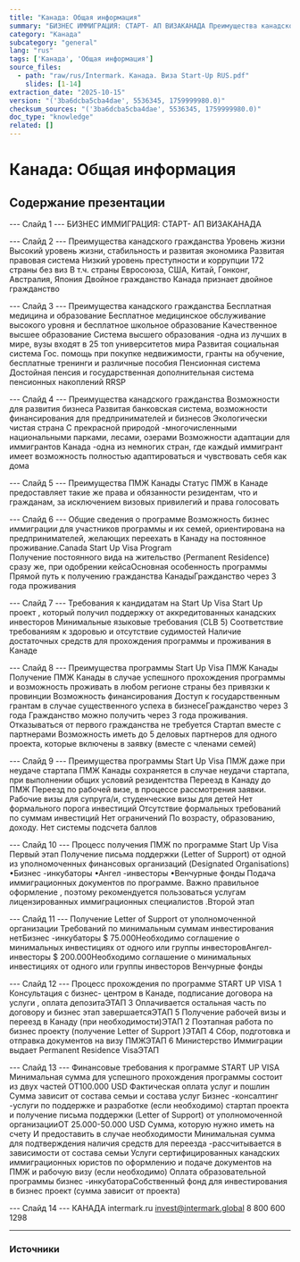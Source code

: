 ```yaml
---
title: "Канада: Общая информация"
summary: "БИЗНЕС ИММИГРАЦИЯ: СТАРТ- АП ВИЗАКАНАДА Преимущества канадского гражданства"
category: "Канада"
subcategory: "general"
lang: "rus"
tags: ['Канада', 'Общая информация']
source_files:
  - path: "raw/rus/Intermark. Канада. Виза Start-Up RUS.pdf"
    slides: [1-14]
extraction_date: "2025-10-15"
version: "('3ba6dcba5cba4dae', 5536345, 1759999980.0)"
checksum_sources: "('3ba6dcba5cba4dae', 5536345, 1759999980.0)"
doc_type: "knowledge"
related: []
---
```


# Канада: Общая информация

## Содержание презентации

--- Слайд 1 ---
БИЗНЕС ИММИГРАЦИЯ: СТАРТ- АП ВИЗАКАНАДА

--- Слайд 2 ---
Преимущества 
канадского гражданства 
Уровень жизни
Высокий уровень жизни, стабильность и развитая экономика
Развитая правовая система
Низкий уровень преступности и коррупции
172 страны без виз
В т.ч. страны Евросоюза, США, Китай, Гонконг, Австралия, Япония
Двойное гражданство
Канада признает двойное гражданство

--- Слайд 3 ---
Преимущества 
канадского гражданства 
Бесплатная медицина и образование
Бесплатное медицинское обслуживание высокого уровня и 
бесплатное школьное образование 
Качественное высшее образование
Система высшего образования -одна из лучших  в мире, вузы 
входят в 25 топ университетов мира
Развитая социальная система
Гос. помощь при покупке недвижимости, гранты на обучение, 
бесплатные тренинги и различные пособия
Пенсионная система
Достойная пенсия и государственная дополнительная система пенсионных накоплений RRSP

--- Слайд 4 ---
Преимущества 
канадского гражданства 
Возможности для развития бизнеса
Развитая банковская система, возможности финансирования 
для предпринимателей и бизнесов
Экологически чистая страна
С прекрасной природой -многочисленными национальными 
парками, лесами, озерами
Возможности адаптации для иммигрантов
Канада -одна из немногих стран, где каждый иммигрант имеет 
возможность полностью адаптироваться и чувствовать себя как дома

--- Слайд 5 ---
Преимущества 
ПМЖ Канады
Статус ПМЖ в Канаде предоставляет 
такие же права и обязанности
резидентам, что и гражданам, за 
исключением визовых привилегий и права 
голосовать

--- Слайд 6 ---
Общие сведения 
о программе
Возможность бизнес иммиграции для участников программы и их семей, 
ориентирована на предпринимателей, желающих переехать в Канаду на постоянное проживание.Canada Start Up Visa Program  
Получение постоянного вида на жительство (Permanent 
Residence) сразу же, при одобрении кейсаОсновная особенность программы 
Прямой путь к получению гражданства КанадыГражданство через 3 года проживания

--- Слайд 7 ---
Требования к кандидатам 
на Start Up Visa
Start Up проект , который получил поддержку от 
аккредитованных канадских инвесторов
Минимальные языковые требования (CLB 5)
Соответствие требованиям к здоровью и отсутствие 
судимостей
Наличие достаточных средств для прохождения 
программы и проживания в Канаде

--- Слайд 8 ---
Преимущества программы 
Start Up Visa 
ПМЖ Канады
Получение ПМЖ Канады в случае успешного прохождения программы и возможность проживать в любом регионе страны без привязки к провинции
Возможность финансирования
Доступ к государственным грантам в случае существенного успеха в бизнесеГражданство через 3 года
Гражданство можно получить через 3 года проживания. 
Отказываться от первого гражданства не требуется
Стартап вместе с партнерами
Возможность иметь до 5 деловых партнеров для одного проекта, которые включены в заявку (вместе 
с членами семей)

--- Слайд 9 ---
Преимущества программы 
Start Up Visa 
ПМЖ даже при неудаче стартапа
ПМЖ Канады сохраняется в случае неудачи стартапа, при выполнении общих условий резидентства
Переезд в Канаду до ПМЖ
Переезд по рабочей визе, в процессе рассмотрения заявки. Рабочие визы для супруга/и, студенческие визы для детей
Нет формального порога инвестиций
Отсутствие формальных требований  по суммам инвестиций
Нет ограничений
По возрасту, образованию, доходу. Нет системы подсчета баллов

--- Слайд 10 ---
Процесс получения ПМЖ 
по программе Start Up Visa
Первый этап
Получение письма поддержки (Letter of Support) от одной из 
уполномоченных финансовых организаций (Designated Organisations)
•Бизнес -инкубаторы
•Ангел -инвесторы
•Венчурные фонды
Подача иммиграционных документов по программе. 
Важно правильное оформление , поэтому  рекомендуется 
пользоваться услугам лицензированных иммиграционных 
специалистов .Второй этап

--- Слайд 11 ---
Получение Letter of Support от уполномоченной 
организации
Требований 
по минимальным суммам 
инвестирования нетБизнес -инкубаторы
$ 75.000Необходимо соглашение 
о минимальных инвестициях от 
одного или группы инвесторовАнгел-инвесторы
$ 200.000Необходимо соглашение
о минимальных инвестициях от 
одного или группы инвесторов Венчурные фонды

--- Слайд 12 ---
Процесс прохождения по программе
START UP VISA
1
Консультация с бизнес- центром в
Канаде, подписание договора на услуги , 
оплата депозитаЭТАП 3
Оплачивается остальная часть по 
договору и бизнес этап завершаетсяЭТАП 5
Получение рабочей визы и переезд в Канаду (при необходимости)ЭТАП
2
Поэтапная работа по бизнес проекту (получение Letter of Support )ЭТАП 4
Сбор, подготовка и отправка документов на визу ПМЖЭТАП 6
Министерство Иммиграции выдает Permanent Residence VisaЭТАП

--- Слайд 13 ---
Финансовые требования к программе
START UP VISA
Минимальная сумма для успешного прохождения программы состоит из двух частей
ОТ100.000 USD
Фактическая оплата услуг и пошлин
Сумма зависит от состава семьи и состава услуг
Бизнес -консалтинг -услуги по поддержке и разработке
(если необходимо) стартап проекта и получение письма 
поддержки (Letter of Support) от уполномоченной организацииОТ 25.000-50.000 USD
Сумма, которую нужно иметь на счету
И предоставить в случае необходимости
Минимальная сумма для подтверждения наличия средств для переезда -рассчитывается в 
зависимости от состава семьи
Услуги сертифицированных канадских иммиграционных юристов по оформлению и подаче документов на ПМЖ и рабочую визу (если необходимо)
Оплата образовательной программы бизнес -инкубатораСобственный фонд для инвестирования в бизнес проект (сумма зависит от проекта)

--- Слайд 14 ---
КАНАДА
intermark.ru invest@intermark.global 8 800 600 1298


---

### Источники
[^src1]: raw/Intermark. Канада. Виза Start-Up RUS.pdf → слайды 1–14
